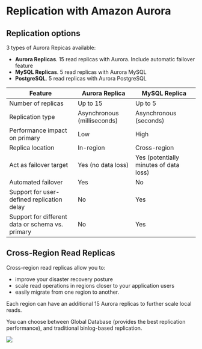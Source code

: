 # Replication with Amazon Aurora

## Replication options

3 types of Aurora Repicas available:
- **Aurora Replicas**. 15 read replicas with Aurora. Include automatic failover feature
- **MySQL Replicas**. 5 read replicas with Aurora MySQL
- **PostgreSQL**. 5 read replicas with Aurora PostgreSQL

| Feature | Aurora Replica | MySQL Replica |
|---|---|---|
| Number of replicas | Up to 15 | Up to 5 |
| Replication type | Asynchronous (milliseconds) | Asynchronous (seconds) |
| Performance impact on primary | Low | High |
| Replica location | In-region | Cross-region |
| Act as failover target | Yes (no data loss) | Yes (potentially minutes of data loss) |
| Automated failover | Yes | No |
| Support for user-defined replication delay | No | Yes |
| Support for different data or schema vs. primary | No | Yes |


## Cross-Region Read Replicas

Cross-region read replicas allow you to:
- improve your disaster recovery posture
- scale read operations in regions closer to your application users
- easily migrate from one region to another.

Each region can have an additional 15 Aurora replicas to further scale local reads.

You can choose between Global Database (provides the best replication performance), and traditional binlog-based replication.

![](https://digitalcloud.training/wp-content/uploads/2022/01/aurora-cross-region-replica.jpeg)
